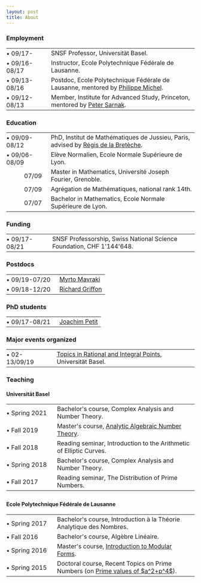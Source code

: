 ```yaml
---
layout: post
title: About
---
```

        
<h3>Employment</h3>

<table>
          <tbody>
            <tr>
              <td style="padding:0 1em 0 0">&bull;&nbsp;09/17-</td>
              <td>SNSF Professor, Universität Basel.</td>
            </tr>
            <tr>
              <td style="padding:0 1em 0 0">&bull;&nbsp;09/16-08/17</td>
              <td>Instructor, Ecole Polytechnique Fédérale de Lausanne.</td>
            </tr>
            <tr>
              <td style="padding:0 1em 0 0">&bull;&nbsp;09/13-08/16</td>
              <td>Postdoc, Ecole Polytechnique Fédérale de Lausanne, mentored by <a href="https://www.epfl.ch/labs/tan/philippe-michel/" target="_blank">Philippe Michel</a>.</td>
            </tr>
            <tr>
              <td style="padding:0 1em 0 0">&bull;&nbsp;09/12-08/13</td>
              <td>Member, Institute for Advanced Study, Princeton, mentored by <a href="https://www.ias.edu/math/people/faculty/sarnak" target="_blank">Peter Sarnak</a>.</td>
            </tr>
          </tbody>
</table>

<h3>Education</h3>

<table>
          <tbody>
            <tr>
              <td style="padding:0 1em 0 0">&bull;&nbsp;09/09-08/12</td>
              <td>PhD, Institut de Mathématiques de Jussieu, Paris, advised by <a href="https://www.researchgate.net/profile/Regis-De-La-Breteche" target="_blank">Régis de la Bretèche</a>.</td>
            </tr>
            <tr>
              <td style="padding:0 1em 0 0">&bull;&nbsp;09/06-08/09</td>
              <td>Elève Normalien, Ecole Normale Supérieure de Lyon.</td>
            </tr>
            <tr>
              <td style="text-align:right;padding:0 1em 0 0">07/09</td>
              <td>Master in Mathematics, Université Joseph Fourier, Grenoble.</td>
            </tr>
            <tr>
              <td style="text-align:right;padding:0 1em 0 0">07/09</td>
              <td>Agrégation de Mathématiques, national rank 14th.</td>
            </tr>
            <tr>
              <td style="text-align:right;padding:0 1em 0 0">07/07</td>
              <td>Bachelor in Mathematics, Ecole Normale Supérieure de Lyon.</td>
            </tr>    
          </tbody>
</table>

<h3>Funding</h3>

<table>
          <tbody>
            <tr>
              <td style="padding:0 1em 0 0">&bull;&nbsp;09/17-08/21</td>
              <td>SNSF Professorship, Swiss National Science Foundation, CHF 1'144'648.</td>
            </tr>
          </tbody>
</table>

<h3>Postdocs</h3>

<table>
          <tbody>
            <tr>
              <td style="padding:0 1em 0 0">&bull;&nbsp;09/19-07/20</td>
              <td><a href="http://people.math.harvard.edu/~mavraki/" target="_blank">Myrto Mavraki</a></td>
            </tr>
            <tr>
              <td style="padding:0 1em 0 0">&bull;&nbsp;09/18-12/20</td>
              <td><a href="https://math.richardgriffon.me/" target="_blank">Richard Griffon</a></td>
            </tr>
          </tbody>
</table>

<h3>PhD students</h3>

<table>
          <tbody>
            <tr>
              <td style="padding:0 1em 0 0">&bull;&nbsp;09/17-08/21</td>
              <td><a href="https://joachimpetit.github.io/" target="_blank">Joachim Petit</a></td>
            </tr>
          </tbody>
</table>

<h3>Major events organized</h3>

<table>
          <tbody>
            <tr>
              <td style="padding:0 1em 0 0">&bull;&nbsp;02-13/09/19</td>
              <td><a href="https://numbertheory.dmi.unibas.ch/trip2019/" target="_blank">Topics in Rational and Integral Points</a>, Universität Basel.</td>
            </tr>
          </tbody>
</table>

<h3>Teaching</h3>

<h4>Universität Basel</h4>

<table>
          <tbody>
            <tr>
              <td style="padding:0 1.2em 0 0">&bull;&nbsp;Spring&nbsp;2021</td>
              <td>Bachelor's course, Complex Analysis and Number Theory.</td>
            </tr>
            <tr>
              <td style="padding:0 1.2em 0 0">&bull;&nbsp;Fall&nbsp;2019</td>
              <td>Master's course, <a href="http://math.richardgriffon.me/AANT1920.html" target="_blank">Analytic Algebraic Number Theory</a>.</td>
            </tr>
            <tr>
              <td style="padding:0 1.2em 0 0">&bull;&nbsp;Fall&nbsp;2018</td>
              <td>Reading seminar, Introduction to the Arithmetic of Elliptic Curves.</td>
            </tr>
            <tr>
              <td style="padding:0 1.2em 0 0">&bull;&nbsp;Spring&nbsp;2018</td>
              <td>Bachelor's course, Complex Analysis and Number Theory.</td>
            </tr>
            <tr>
              <td style="padding:0 1.2em 0 0">&bull;&nbsp;Fall&nbsp;2017</td>
              <td>Reading seminar, The Distribution of Prime Numbers.</td>
            </tr>
          </tbody>
</table>

<h4 style="padding: 0.5em 0 0">Ecole Polytechnique Fédérale de Lausanne</h4>

<table>
          <tbody>
            <tr>
              <td style="padding:0 1.2em 0 0">&bull;&nbsp;Spring&nbsp;2017</td>
              <td>Bachelor's course, Introduction à la Théorie Analytique des Nombres.</td>
            </tr>
            <tr>
              <td style="padding:0 1.2em 0 0">&bull;&nbsp;Fall&nbsp;2016</td>
              <td>Bachelor's course, Algèbre Linéaire.</td>
            </tr>
            <tr>
              <td style="padding:0 1.2em 0 0">&bull;&nbsp;Spring&nbsp;2016</td>
              <td>Master's course, <a href="http://wiki.epfl.ch/tan-tnt/tnt2015-2016" target="_blank">Introduction to Modular Forms</a>.</td>
            </tr>
            <tr>
              <td style="padding:0 1.2em 0 0">&bull;&nbsp;Spring&nbsp;2015</td>
              <td>Doctoral course, Recent Topics on Prime Numbers (on <a target="_blank" href="https://doi.org/10.1007/s00222-016-0694-0">Prime values of $a^2+p^4$</a>).</td>
            </tr>
          </tbody>
</table>
